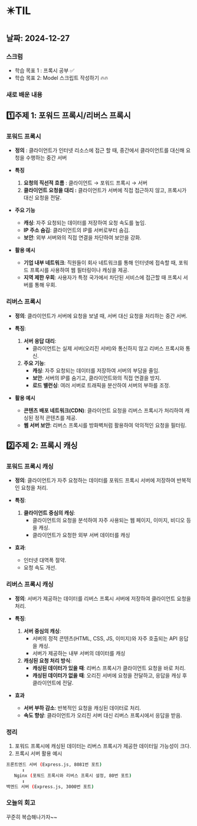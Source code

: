 # ✴️TIL

## 날짜: 2024-12-27

### 스크럼

- 학습 목표 1 : 프록시 공부 ✅
- 학습 목표 2:  Model 스크립트 작성하기 🔥🔥

### 새로 배운 내용

## 1️⃣주제 1: 포워드 프록시/리버스 프록시

### 포워드 프록시

- **정의** : 클라이언트가 인터넷 리소스에 접근 할 때, 중간에서 클라이언트를 대신해 요청을 수행하는 중간 서버

- **특징**
    1. **요청의 직선적 흐름** : 클라이언트 → 포워드 프록시 → 서버
    2. **클라이언트 요청을 대리 :** 클라이언트가 서버에 직접 접근하지 않고, 프록시가 대신 요청을 전달.
    
- **주요 기능**
    - **캐싱**: 자주 요청되는 데이터를 저장하여 요청 속도를 높임.
    - **IP 주소 숨김**: 클라이언트의 IP를 서버로부터 숨김.
    - **보안**: 외부 서버와의 직접 연결을 차단하여 보안을 강화.
    
- **활용 예시**
    - **기업 내부 네트워크**: 직원들이 회사 네트워크를 통해 인터넷에 접속할 때, 포워드 프록시를 사용하여 웹 필터링이나 캐싱을 제공.
    - **지역 제한 우회**: 사용자가 특정 국가에서 차단된 서비스에 접근할 때 프록시 서버를 통해 우회.

### 리버스 프록시

- **정의**: 클라이언트가 서버에 요청을 보낼 때, 서버 대신 요청을 처리하는 중간 서버.

- **특징**:
    1. **서버 응답 대리**:
        - 클라이언트는 실제 서버(오리진 서버)와 통신하지 않고 리버스 프록시와 통신.
    2. **주요 기능**:
        - **캐싱**: 자주 요청되는 데이터를 저장하여 서버의 부담을 줄임.
        - **보안**: 서버의 IP를 숨기고, 클라이언트와의 직접 연결을 방지.
        - **로드 밸런싱**: 여러 서버로 트래픽을 분산하여 서버의 부하를 조정.
        
- **활용 예시**
    - **콘텐츠 배포 네트워크(CDN)**: 클라이언트 요청을 리버스 프록시가 처리하여 캐싱된 정적 콘텐츠를 제공.
    - **웹 서버 보안**: 리버스 프록시를 방화벽처럼 활용하여 악의적인 요청을 필터링.

## 2️⃣주제 2: 프록시 캐싱

### 포워드 프록시 캐싱

- **정의**: 클라이언트가 자주 요청하는 데이터를 포워드 프록시 서버에 저장하여 반복적인 요청을 처리.

- **특징**:
    1. **클라이언트 중심의 캐싱**:
        - 클라이언트의 요청을 분석하여 자주 사용되는 웹 페이지, 이미지, 비디오 등을 캐싱.
        - 클라이언트가 요청한 외부 서버 데이터를 캐싱
- **효과**:
    - 인터넷 대역폭 절약.
    - 요청 속도 개선.

### 리버스 프록시 캐싱

- **정의**: 서버가 제공하는 데이터를 리버스 프록시 서버에 저장하여 클라이언트 요청을 처리.

- **특징**:
    1. **서버 중심의 캐싱**:
        - 서버의 정적 콘텐츠(HTML, CSS, JS, 이미지)와 자주 호출되는 API 응답을 캐싱.
        - 서버가 제공하는 내부 서버의 데이터를 캐싱
    2. **캐싱된 요청 처리 방식**:
        - **캐싱된 데이터가 있을 때**: 리버스 프록시가 클라이언트 요청을 바로 처리.
        - **캐싱된 데이터가 없을 때**: 오리진 서버에 요청을 전달하고, 응답을 캐싱 후 클라이언트에 전달.
        
- **효과**
    - **서버 부하 감소**: 반복적인 요청을 캐싱된 데이터로 처리.
    - **속도 향상**: 클라이언트가 오리진 서버 대신 리버스 프록시에서 응답을 받음.

### 정리

1. 포워드 프록시에 캐싱된 데이터는 리버스 프록시가 제공한 데이터일 가능성이 크다.
2. 프록시 서버 활용 예시

```bash
프론트엔드 서버 (Express.js, 8081번 포트)
      ↕
   Nginx (포워드 프록시와 리버스 프록시 설정, 80번 포트)
      ↕
백엔드 서버 (Express.js, 3000번 포트)
```

### 오늘의 회고

꾸준히 복습해나가자~~

